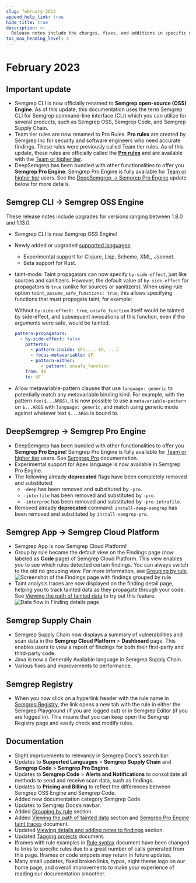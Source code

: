```yaml
---
slug: february-2023
append_help_link: true
hide_title: true
description: >-
  Release notes include the changes, fixes, and additions in specific versions of Semgrep.
toc_max_heading_level: 3
---
```


# February 2023

## Important update

- Semgrep CLI is now officially renamed to **Semgrep open-source (OSS) Engine**. As of this update, this documentation uses the term Semgrep CLI for Semgrep command-line interface (CLI) which you can utilize for several products, such as Semgrep OSS, Semgrep Code, and Semgrep Supply Chain.
- Team tier rules are now renamed to Pro Rules. **Pro rules** are created by Semgrep Inc for security and software engineers who need accurate findings. These rules were previously called Team tier rules. As of this update, these rules are officially called the **[Pro rules](/semgrep-code/pro-rules/)** and are available with the [Team or higher tier](https://semgrep.dev/pricing).
- DeepSemgrep has been bundled with other functionalities to offer you **Semgrep Pro Engine**. Semgrep Pro Engine is fully available for [Team or higher tier](https://semgrep.dev/pricing) users. See the [DeepSemgrep → Semgrep Pro Engine](#deepsemgrep--semgrep-pro-engine) update below for more details.

## Semgrep CLI → Semgrep OSS Engine

These release notes include upgrades for versions ranging between 1.8.0 and 1.13.0.

- Semgrep CLI is now Semgrep OSS Engine!
- Newly added or upgraded [supported languages](/supported-languages/): 
    - Experimental support for Clojure, Lisp, Scheme, XML, Jsonnet.
    - Beta support for Rust.

- taint-mode: Taint propagators can now specify `by-side-effect`, just like sources and sanitizers. However, the default value of `by-side-effect` for propagators is `true` (unlike for sources or sanitizers). When using rule option `taint_assume_safe_functions: true`, this allows specifying functions that must propagate taint, for example:

    Without `by-side-effect: true`, `unsafe_function` itself would be tainted by side-effect, and subsequent invocations of this function, even if the arguments were safe, would be tainted.

    ```yaml
    pattern-propagators:
      - by-side-effect: false
        patterns:
          - pattern-inside: $F(..., $X, ...)
          - focus-metavariable: $F
          - pattern-either:
              - pattern: unsafe_function
        from: $X
        to: $F`
    ```
- Allow metavariable-pattern clauses that use `language: generic` to potentially match any metavariable binding kind. For example, with the pattern `foo($...ARGS)`, it is now possible to use a `metavariable-pattern` on `$...ARGS` with `language: generic`, and match using generic mode against whatever text `$...ARGS` is bound to.

## DeepSemgrep → Semgrep Pro Engine

- DeepSemgrep has been bundled with other functionalities to offer you **Semgrep Pro Engine**! Semgrep Pro Engine is fully available for [Team or higher tier](https://semgrep.dev/pricing) users. See [Semgrep Pro](/semgrep-code/semgrep-pro-engine-intro/) documentation. 
- Experimental support for Apex language is now available in Semgrep Pro Engine.
- The following already **deprecated** flags have been completely removed and substituted:
    - `-deep` has been removed and substituted by `-pro`.
    - `-interfile` has been removed and substituted by `-pro`.
    - `-interproc` has been removed and substituted by `-pro-intrafile`.
- Removed already **deprecated** command:
`install-deep-semgrep` has been removed and substituted by `install-semgrep-pro`.

## Semgrep App → Semgrep Cloud Platform

- Semgrep App is now Semgrep Cloud Platform!
- Group by rule became the default view on the Findings page (now labeled as **Code** page) of Semgrep Cloud Platform. This view enables you to see which rules detected certain findings. You can always switch to the old no grouping view. For more information, see [Grouping by rule](/semgrep-code/findings/#grouping-by-rule).
    ![Screenshot of the Findings page with findings grouped by rule](/img/app-findings.png)<br />
- Taint analysis traces are now displayed on the finding detail page, helping you to track tainted data as they propagate through your code. See [Viewing the path of tainted data](/semgrep-code/findings/#viewing-the-path-of-tainted-data) to try out this feature.
    ![Data flow in Finding details page](/img/cloud-platform-findings-details-data-flow.png)<br />

## Semgrep Supply Chain

- Semgrep Supply Chain now displays a summary of vulnerabilities and scan data in the **Semgrep Cloud Platform** > **Dashboard** page. This enables users to view a report of findings for both their first-party and third-party code.
- Java is now a Generally Available language in Semgrep Supply Chain.
- Various fixes and improvements to performance.

## Semgrep Registry

- When you now click on a hyperlink header with the rule name in [Semgrep Registry](https://semgrep.dev/explore), the link opens a new tab with the rule in either the Semgrep Playground (if you are logged out) or in Semgrep Editor (if you are logged in). This means that you can keep open the Semgrep Registry page and easily check and modify rules.

## Documentation

- Slight improvements to relevancy in Semgrep Docs’s search bar.
- Updates to **Supported Languages** > **Semgrep Supply Chain** and **Semgrep Code** > **Semgrep Pro Engine**.
- Updates to **Semgrep Code** > **Alerts and Notifications** to consolidate all methods to send and receive scan data, such as findings.
- Updates to **Pricing and Billing** to reflect the differences between Semgrep OSS Engine and Semgrep Code.
- Added new documentation category Semgrep Code.
- Updates to Semgrep Docs’s navbar.
- Added [Grouping by rule](/semgrep-code/findings/#grouping-by-rule) section.
- Added [Viewing the path of tainted data](/semgrep-code/findings/#viewing-the-path-of-tainted-data) section and [Semgrep Pro Engine taint traces](/semgrep-code/semgrep-pro-engine-data-flow/) document.
- Updated [Viewing details and adding notes to findings](/semgrep-code/findings/#viewing-details-and-adding-notes-to-findings) section.
- Updated [Tagging projects](/semgrep-cloud-platform/tags/) document.
- Iframes with rule examples in [Rule syntax](/writing-rules/rule-syntax/) document have been changed to links to specific rules due to a great number of calls generated from this page. Iframes or code snippets may return in future updates.
- Many small updates, fixed broken links, typos, night theme logo on our home page, and overall improvements to make your experience of reading our documentation smoother.
